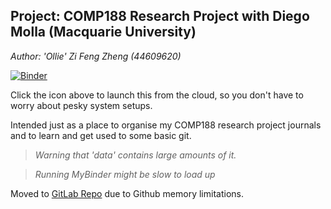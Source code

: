 ## Project: COMP188 Research Project with Diego Molla (Macquarie University)
_Author: 'Ollie' Zi Feng Zheng (44609620)_

[![Binder](https://mybinder.org/badge.svg)](https://mybinder.org/v2/gh/OllieZheng/Jupyter-Research-Journals/master)

Click the icon above to launch this from the cloud, so you don't have to worry about pesky system setups.

Intended just as a place to organise my COMP188 research project journals and to learn and get used to some basic git.

> _Warning that 'data' contains large amounts of it._

> _Running MyBinder might be slow to load up_

Moved to [GitLab Repo](https://gitlab.com/OllieZheng/COMP188_NLP_ML_by_44609620) due to Github memory limitations.

